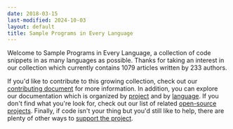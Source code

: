 ```yaml
---
date: 2018-03-15
last-modified: 2024-10-03
layout: default
title: Sample Programs in Every Language
---
```


Welcome to Sample Programs in Every Language, a collection of code snippets in as many languages as possible. Thanks for taking an interest in our collection which currently contains 1079 articles written by 233 authors.

If you'd like to contribute to this growing collection, check out our [contributing document](https://github.com/TheRenegadeCoder/sample-programs/blob/master/.github/CONTRIBUTING.md) for more information. In addition, you can explore our documentation which is organized by [project](/projects) and by [language](/languages). If you don't find what you're look for, check out our list of related [open-source projects](/related). Finally, if code isn't your thing but you'd still like to help, there are plenty of other ways to [support the project](https://therenegadecoder.com/updates/5-ways-you-can-support-the-renegade-coder/).